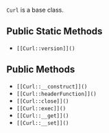 `Curl` is a base class.

## Public Static Methods

* `[[Curl::version]]()`

## Public Methods

* `[[Curl::__construct]]()`
* `[[Curl::headerFunction]]()`
* `[[Curl::close]]()`
* `[[Curl::exec]]()`
* `[[Curl::__get]]()`
* `[[Curl::__set]]()`

